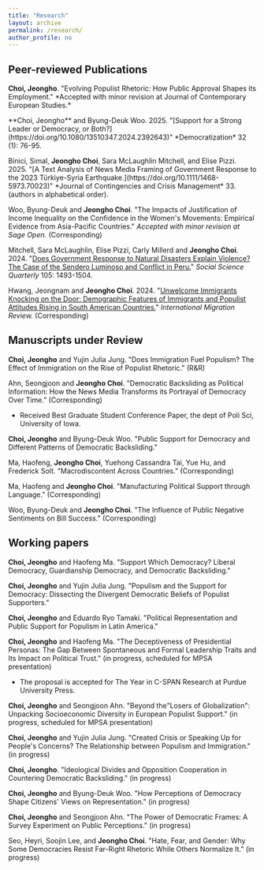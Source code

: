 ```yaml
---
title: "Research"
layout: archive
permalink: /research/
author_profile: no
---
```


## Peer-reviewed Publications

<p style="margin-bottom: 1px;"><strong>Choi, Jeongho</strong>. "Evolving Populist Rhetoric: How Public Approval Shapes its Employment." *Accepted with minor revision at Journal of Contemporary European Studies.*</p>

<p style="margin-bottom: 3px;">**Choi, Jeongho** and Byung-Deuk Woo. 2025. "[Support for a Strong Leader or Democracy, or Both?](https://doi.org/10.1080/13510347.2024.2392643)" *Democratization* 32 (1): 76-95.

<p style="margin-bottom: 5px;">Binici, Simal, <strong>Jeongho Choi</strong>, Sara McLaughlin Mitchell, and Elise Pizzi. 2025. "[A Text Analysis of News Media Framing of Government Response to the 2023 Türkiye-Syria Earthquake.](https://doi.org/10.1111/1468-5973.70023)" *Journal of Contingencies and Crisis Management* 33. (authors in alphabetical order).

Woo, Byung-Deuk and <strong>Jeongho Choi</strong>. "The Impacts of Justification of Income Inequality on the Confidence in the Women's Movements: Empirical Evidence from Asia-Pacific Countries." *Accepted with minor revision at Sage Open.* (Corresponding)

Mitchell, Sara McLaughlin, Elise Pizzi, Carly Millerd and <strong>Jeongho Choi</strong>. 2024. "[Does Government Response to Natural Disasters Explain Violence? The Case of the Sendero Luminoso and Conflict in Peru.](https://doi.org/10.1111/ssqu.13438)" *Social Science Quarterly* 105: 1493-1504.

Hwang, Jeongnam and **Jeongho Choi**. 2024. "[Unwelcome Immigrants Knocking on the Door: Demographic Features of Immigrants and Populist Attitudes Rising in South American Countries.](https://doi.org/10.1177/01979183231225941)" *International Migration Review.* (Corresponding)

## Manuscripts under Review

**Choi, Jeongho** and Yujin Julia Jung. "Does Immigration Fuel Populism? The Effect of Immigration on the Rise of Populist Rhetoric." (R&R)

Ahn, Seongjoon and **Jeongho Choi**. "Democratic Backsliding as Political Information: How the News Media Transforms its Portrayal of Democracy Over Time." (Corresponding)
* Received Best Graduate Student Conference Paper, the dept of Poli Sci, University of Iowa.

<strong>Choi, Jeongho</strong> and Byung-Deuk Woo. "Public Support for Democracy and Different Patterns of Democratic Backsliding."

Ma, Haofeng, **Jeongho Choi**, Yuehong Cassandra Tai, Yue Hu, and Frederick Solt. "Macrodiscontent Across Countries." (Corresponding)

Ma, Haofeng and <strong>Jeongho Choi</strong>. "Manufacturing Political Support through Language." (Corresponding)

Woo, Byung-Deuk and <strong>Jeongho Choi</strong>. "The Influence of Public Negative Sentiments on Bill Success." (Corresponding)

## Working papers

**Choi, Jeongho** and Haofeng Ma. "Support Which Democracy? Liberal Democracy, Guardianship Democracy, and Democratic Backsliding."

**Choi, Jeongho** and Yujin Julia Jung. "Populism and the Support for Democracy: Dissecting the Divergent Democratic Beliefs of Populist Supporters."

**Choi, Jeongho** and Eduardo Ryo Tamaki. "Political Representation and Public Support for Populism in Latin America."

**Choi, Jeongho** and Haofeng Ma. "The Deceptiveness of Presidential Personas: The Gap Between Spontaneous and Formal Leadership Traits and Its Impact on Political Trust." (in progress, scheduled for MPSA presentation)
* The proposal is accepted for The Year in C-SPAN Research at Purdue University Press.

**Choi, Jeongho** and Seongjoon Ahn. "Beyond the"Losers of Globalization": Unpacking Socioeconomic Diversity in European Populist Support." (in progress, scheduled for MPSA presentation)

**Choi, Jeongho** and Yujin Julia Jung. "Created Crisis or Speaking Up for People's Concerns? The Relationship between Populism and Immigration." (in progress)

**Choi, Jeongho**. "Ideological Divides and Opposition Cooperation in Countering Democratic Backsliding." (in progress)

**Choi, Jeongho** and Byung-Deuk Woo. "How Perceptions of Democracy Shape Citizens' Views on Representation." (in progress)

**Choi, Jeongho** and Seongjoon Ahn. "The Power of Democratic Frames: A Survey Experiment on Public Perceptions." (in progress)

Seo, Heyri, Soojin Lee, and **Jeongho Choi**. "Hate, Fear, and Gender: Why Some Democracies Resist Far-Right Rhetoric While Others Normalize It." (in progress)
